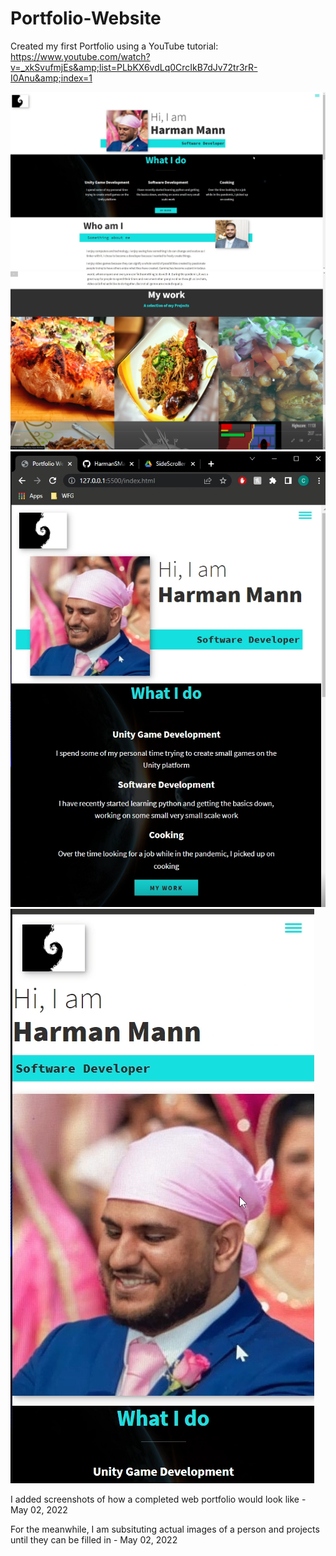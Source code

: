 # Portfolio-Website
Created my first Portfolio using a YouTube tutorial: https://www.youtube.com/watch?v=_xkSvufmjEs&amp;list=PLbKX6vdLq0CrcIkB7dJv72tr3rR-I0Anu&amp;index=1


<img src="Screenshot (82).png">
<img src="Screenshot (83).png">
<img src="Screenshot (84).png">
<img src="Screenshot (85).png">

I added screenshots of how a completed web portfolio would look like - May 02, 2022

For the meanwhile, I am subsituting actual images of a person and projects until they can be filled in - May 02, 2022
